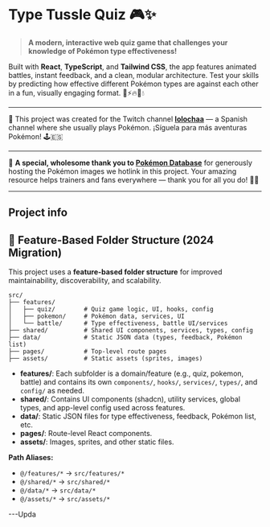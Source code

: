 # Type Tussle Quiz 🎮✨

> **A modern, interactive web quiz game that challenges your knowledge of Pokémon type effectiveness!**

Built with **React**, **TypeScript**, and **Tailwind CSS**, the app features animated battles, instant feedback, and a clean, modular architecture. Test your skills by predicting how effective different Pokémon types are against each other in a fun, visually engaging format. 🧠⚡️🔥🌱💧

---

🎥 This project was created for the Twitch channel [**lolochaa**](https://www.twitch.tv/lolochaa) — a Spanish channel where she usually plays Pokémon. ¡Síguela para más aventuras Pokémon! 🕹️🇪🇸

---

💖 **A special, wholesome thank you to [Pokémon Database](https://pokemondb.net/)** for generously hosting the Pokémon images we hotlink in this project. Your amazing resource helps trainers and fans everywhere — thank you for all you do! 🙏🎨

---

## Project info

## 📁 Feature-Based Folder Structure (2024 Migration)

This project uses a **feature-based folder structure** for improved maintainability, discoverability, and scalability.

```
src/
├── features/
│   ├── quiz/        # Quiz game logic, UI, hooks, config
│   ├── pokemon/     # Pokémon data, services, UI
│   └── battle/      # Type effectiveness, battle UI/services
├── shared/          # Shared UI components, services, types, config
├── data/            # Static JSON data (types, feedback, Pokémon list)
├── pages/           # Top-level route pages
├── assets/          # Static assets (sprites, images)
```

- **features/**: Each subfolder is a domain/feature (e.g., quiz, pokemon, battle) and contains its own `components/`, `hooks/`, `services/`, `types/`, and `config/` as needed.
- **shared/**: Contains UI components (shadcn), utility services, global types, and app-level config used across features.
- **data/**: Static JSON files for type effectiveness, feedback, Pokémon list, etc.
- **pages/**: Route-level React components.
- **assets/**: Images, sprites, and other static files.

**Path Aliases:**
- `@/features/*` → `src/features/*`
- `@/shared/*`   → `src/shared/*`
- `@/data/*`     → `src/data/*`
- `@/assets/*`   → `src/assets/*`

---Upda